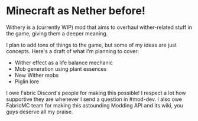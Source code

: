 # Minecraft as Nether before!
Withery is a (currently WIP) mod that aims to overhaul wither-related stuff in the game, giving them a deeper meaning.

I plan to add tons of things to the game, but some of my ideas are just concepts. Here's a draft of what I'm planning to cover:
<ul>
<li>Wither effect as a life balance mechanic</li>
<li>Mob generation using plant essences</li>
<li>New Wither mobs</li>
<li>Piglin lore</li>
</ul>


I owe Fabric Discord's people for making this possible! I respect a lot how supportive they are whenever I send a question in #mod-dev. I also owe FabricMC team for making this astounding Modding API and its wiki, you guys deserve all my praise.
